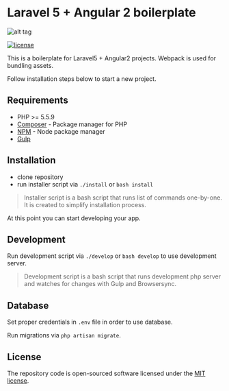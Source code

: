 # Laravel 5 + Angular 2 boilerplate

![alt tag](http://i.imgur.com/3sileJw.png)

[![license](https://img.shields.io/github/license/mashape/apistatus.svg?maxAge=2592000)](http://opensource.org/licenses/MIT)

This is a boilerplate for Laravel5 + Angular2 projects.
Webpack is used for bundling assets.

Follow installation steps below to start a new project.

## Requirements

- PHP >= 5.5.9
- [Composer](https://getcomposer.org/download/) - Package manager for PHP
- [NPM](https://npmjs.org/) - Node package manager
- [Gulp](https://github.com/gulpjs/gulp/blob/master/docs/getting-started.md#getting-started)

## Installation

- clone repository
- run installer script via `./install` or `bash install`

> Installer script is a bash script that runs list of commands one-by-one. It is created to simplify installation process.

At this point you can start developing your app.

## Development

Run development script via `./develop` or `bash develop` to use development server.

> Development script is a bash script that runs development php server and watches for changes with Gulp and Browsersync.

## Database

Set proper credentials in `.env` file in order to use database.

Run migrations via `php artisan migrate`.

## License

The repository code is open-sourced software licensed under the [MIT license](http://opensource.org/licenses/MIT).
